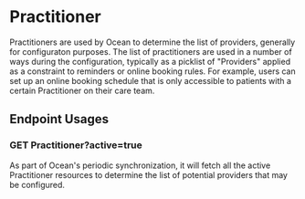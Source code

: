 # Practitioner

Practitioners are used by Ocean to determine the list of providers, generally for configuraton purposes. The list of practitioners are used in a number of ways during the configuration, typically as a picklist of "Providers" applied as a constraint to reminders or online booking rules. For example, users can set up an online booking schedule that is only accessible to patients with a certain Practitioner on their care team.
## Endpoint Usages

### GET Practitioner?active=true

As part of Ocean's periodic synchronization, it will fetch all the active Practitioner resources to determine the list of potential providers that may be configured.